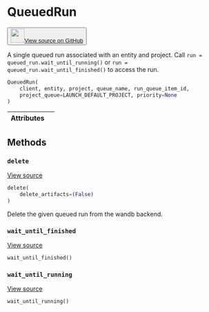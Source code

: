 # QueuedRun

<p><button style={{display: 'flex', alignItems: 'center', backgroundColor: 'white', border: '1px solid #ddd', padding: '10px', borderRadius: '6px', cursor: 'pointer', boxShadow: '0 2px 3px rgba(0,0,0,0.1)', transition: 'all 0.3s'}}><a href='https://www.github.com/wandb/wandb/tree/0693695688b908f7eb3d1294eb5c698cb38e388f/wandb/apis/public/jobs.py#L202-L405' style={{fontSize: '1.2em', display: 'flex', alignItems: 'center'}}><img src='https://github.githubassets.com/images/modules/logos_page/GitHub-Mark.png' height='32px' width='32px' style={{marginRight: '10px'}}/>View source on GitHub</a></button></p>


A single queued run associated with an entity and project. Call `run = queued_run.wait_until_running()` or `run = queued_run.wait_until_finished()` to access the run.

```python
QueuedRun(
    client, entity, project, queue_name, run_queue_item_id,
    project_queue=LAUNCH_DEFAULT_PROJECT, priority=None
)
```

| Attributes |  |
| :--- | :--- |

## Methods

### `delete`

[View source](https://www.github.com/wandb/wandb/tree/0693695688b908f7eb3d1294eb5c698cb38e388f/wandb/apis/public/jobs.py#L326-L375)

```python
delete(
    delete_artifacts=(False)
)
```

Delete the given queued run from the wandb backend.

### `wait_until_finished`

[View source](https://www.github.com/wandb/wandb/tree/0693695688b908f7eb3d1294eb5c698cb38e388f/wandb/apis/public/jobs.py#L316-L324)

```python
wait_until_finished()
```

### `wait_until_running`

[View source](https://www.github.com/wandb/wandb/tree/0693695688b908f7eb3d1294eb5c698cb38e388f/wandb/apis/public/jobs.py#L377-L402)

```python
wait_until_running()
```
